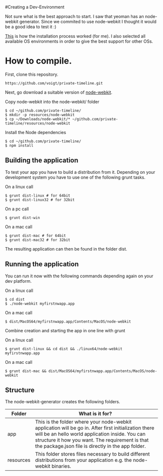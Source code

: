 
#Creating a Dev-Environment

Not sure what is the best approach to start. I saw that yeoman has an node-webkit generator. Since we commited to use node-webkit I thought it would be a good idea to test it :)

[This](https://github.com/voigt/private-timeline/wiki/How-the-App-was-bootstrapped) is how the installation process worked (for me). I also selected all available OS environments in order to give the best support for other OSs.



How to compile.
===============

First, clone this repository.

```
https://github.com/voigt/private-timeline.git
```

Next, go download a suitable version of [node-webkit](https://github.com/rogerwang/node-webkit).

Copy node-webkit into the node-webkit/ folder

```
$ cd ~/github.com/private-timeline/
$ mkdir -p resources/node-webkit
$ cp ~/Downloads/node-webkit/* ~/github.com/private-timeline/resources/node-webkit
```

Install the Node dependencies

```
$ cd ~/github.com/private-timeline/
$ npm install
```

## Building the application

To test your app you have to build a distribution from it. Depending on your development system you have to use one of the following grunt tasks.

On a linux call

```
$ grunt dist-linux # for 64bit
$ grunt dist-linux32 # for 32bit
```

On a pc call

```
$ grunt dist-win
```

On a mac call

```
$ grunt dist-mac # for 64bit
$ grunt dist-mac32 # for 32bit
```

The resulting application can then be found in the folder dist.

## Running the application

You can run it now with the following commands depending again on your dev platform.

On a linux call

```
$ cd dist
$ ./node-webkit myfirstnwapp.app
```

On a mac call

```
$ dist/MacOS64/myfirstnwapp.app/Contents/MacOS/node-webkit
```

Combine creation and starting the app in one line with grunt

On a linux call

```
$ grunt dist-linux && cd dist && ./linux64/node-webkit myfirstnwapp.app
```

On a mac call

```
$ grunt dist-mac && dist/MacOS64/myfirstnwapp.app/Contents/MacOS/node-webkit
```

## Structure

The node-webkit-generator creates the following folders.

| Folder  | What is it for? |
| ------------- | ------------- |
| app  | This is the folder where your node-webkit application will be go in. After first initialization there will be an hello world application inside. You can structure it how you want. The requirement is that the package.json file is directly in the app folder.  |
| resources  | This folder stores files necessary to build different distributions from your application e.g. the node-webkit binaries.  |



